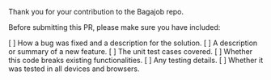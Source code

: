 Thank you for your contribution to the Bagajob repo. 

Before submitting this PR, please make sure you have included:

[ ] How a bug was fixed and a description for the solution.
[ ] A description or summary of a new feature.
[ ] The unit test cases covered.
[ ] Whether this code breaks existing functionalities.
[ ] Any testing details.
[ ] Whether it was tested in all devices and browsers.
